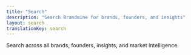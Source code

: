 ```yaml
---
title: "Search"
description: "Search Brandmine for brands, founders, and insights"
layout: search
translationKey: search
---
```


Search across all brands, founders, insights, and market intelligence.
